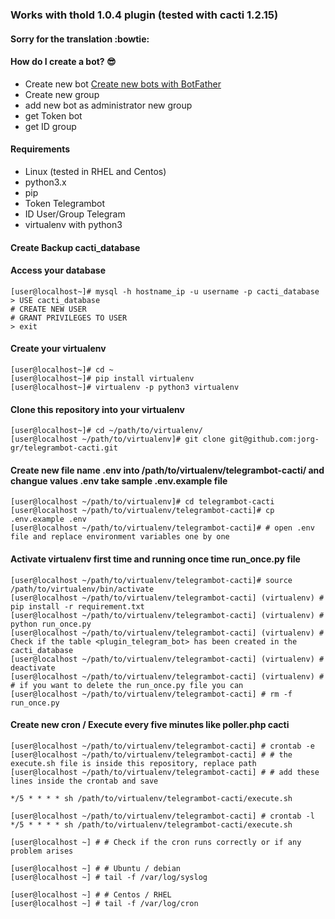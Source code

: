 ### Works with thold 1.0.4 plugin (tested with cacti 1.2.15)

#### Sorry for the translation :bowtie:

#### How do I create a bot? :sunglasses:

- Create new bot
  [Create new bots with BotFather](https://core.telegram.org/bots#6-botfather)
- Create new group
- add new bot as administrator new group
- get Token bot
- get ID group

#### Requirements

- Linux (tested in RHEL and Centos)
- python3.x
- pip
- Token Telegrambot
- ID User/Group Telegram
- virtualenv with python3

#### Create Backup cacti_database

#### Access your database

```shell
[user@localhost~]# mysql -h hostname_ip -u username -p cacti_database
> USE cacti_database
# CREATE NEW USER
# GRANT PRIVILEGES TO USER
> exit
```

#### Create your virtualenv

```shell
[user@localhost~]# cd ~
[user@localhost~]# pip install virtualenv
[user@localhost~]# virtualenv -p python3 virtualenv
```

#### Clone this repository into your virtualenv

```shell
[user@localhost~]# cd ~/path/to/virtualenv/
[user@localhost ~/path/to/virtualenv]# git clone git@github.com:jorg-gr/telegrambot-cacti.git
```

#### Create new file name .env into /path/to/virtualenv/telegrambot-cacti/ and changue values .env take sample .env.example file

```shell
[user@localhost ~/path/to/virtualenv]# cd telegrambot-cacti
[user@localhost ~/path/to/virtualenv/telegrambot-cacti]# cp .env.example .env
[user@localhost ~/path/to/virtualenv/telegrambot-cacti]# # open .env file and replace environment variables one by one
```

#### Activate virtualenv first time and running once time run_once.py file

```shell
[user@localhost ~/path/to/virtualenv/telegrambot-cacti]# source /path/to/virtualenv/bin/activate
[user@localhost ~/path/to/virtualenv/telegrambot-cacti] (virtualenv) # pip install -r requirement.txt
[user@localhost ~/path/to/virtualenv/telegrambot-cacti] (virtualenv) # python run_once.py
[user@localhost ~/path/to/virtualenv/telegrambot-cacti] (virtualenv) # Check if the table <plugin_telegram_bot> has been created in the cacti_database
[user@localhost ~/path/to/virtualenv/telegrambot-cacti] (virtualenv) # deactivate
[user@localhost ~/path/to/virtualenv/telegrambot-cacti] (virtualenv) # # if you want to delete the run_once.py file you can
[user@localhost ~/path/to/virtualenv/telegrambot-cacti] # rm -f run_once.py
```

#### Create new cron / Execute every five minutes like poller.php cacti

```shell
[user@localhost ~/path/to/virtualenv/telegrambot-cacti] # crontab -e
[user@localhost ~/path/to/virtualenv/telegrambot-cacti] # # the execute.sh file is inside this repository, replace path
[user@localhost ~/path/to/virtualenv/telegrambot-cacti] # # add these lines inside the crontab and save

*/5 * * * * sh /path/to/virtualenv/telegrambot-cacti/execute.sh

[user@localhost ~/path/to/virtualenv/telegrambot-cacti] # crontab -l
*/5 * * * * sh /path/to/virtualenv/telegrambot-cacti/execute.sh

[user@localhost ~] # # Check if the cron runs correctly or if any problem arises

[user@localhost ~] # # Ubuntu / debian
[user@localhost ~] # tail -f /var/log/syslog

[user@localhost ~] # # Centos / RHEL
[user@localhost ~] # tail -f /var/log/cron
```
